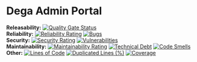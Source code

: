 # Dega Admin Portal

**Releasability:** [![Quality Gate Status](https://sonarcloud.io/api/project_badges/measure?project=factly_dega-admin-portal&metric=alert_status)](https://sonarcloud.io/dashboard?id=factly_dega-admin-portal)  
**Reliability:** [![Reliability Rating](https://sonarcloud.io/api/project_badges/measure?project=factly_dega-admin-portal&metric=reliability_rating)](https://sonarcloud.io/dashboard?id=factly_dega-admin-portal) [![Bugs](https://sonarcloud.io/api/project_badges/measure?project=factly_dega-admin-portal&metric=bugs)](https://sonarcloud.io/dashboard?id=factly_dega-admin-portal)  
**Security:** [![Security Rating](https://sonarcloud.io/api/project_badges/measure?project=factly_dega-admin-portal&metric=security_rating)](https://sonarcloud.io/dashboard?id=factly_dega-admin-portal) [![Vulnerabilities](https://sonarcloud.io/api/project_badges/measure?project=factly_dega-admin-portal&metric=vulnerabilities)](https://sonarcloud.io/dashboard?id=factly_dega-admin-portal)  
**Maintainability:** [![Maintainability Rating](https://sonarcloud.io/api/project_badges/measure?project=factly_dega-admin-portal&metric=sqale_rating)](https://sonarcloud.io/dashboard?id=factly_dega-admin-portal) [![Technical Debt](https://sonarcloud.io/api/project_badges/measure?project=factly_dega-admin-portal&metric=sqale_index)](https://sonarcloud.io/dashboard?id=factly_dega-admin-portal) [![Code Smells](https://sonarcloud.io/api/project_badges/measure?project=factly_dega-admin-portal&metric=code_smells)](https://sonarcloud.io/dashboard?id=factly_dega-admin-portal)  
**Other:** [![Lines of Code](https://sonarcloud.io/api/project_badges/measure?project=factly_dega-admin-portal&metric=ncloc)](https://sonarcloud.io/dashboard?id=factly_dega-admin-portal) [![Duplicated Lines (%)](https://sonarcloud.io/api/project_badges/measure?project=factly_dega-admin-portal&metric=duplicated_lines_density)](https://sonarcloud.io/dashboard?id=factly_dega-admin-portal) [![Coverage](https://sonarcloud.io/api/project_badges/measure?project=factly_dega-admin-portal&metric=coverage)](https://sonarcloud.io/dashboard?id=factly_dega-admin-portal)  

